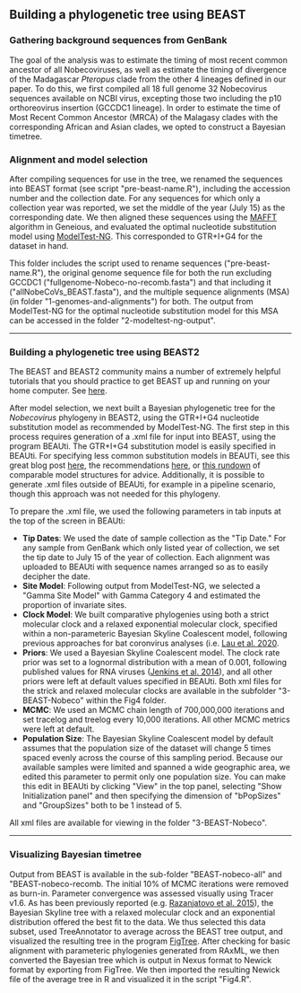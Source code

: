 ## Building a phylogenetic tree using BEAST

### Gathering background sequences from GenBank

The goal of the analysis was to estimate the timing of most recent common ancestor of all Nobecoviruses, as well as estimate the timing of divergence of the Madagascar *Pteropus* clade from the other 4 lineages defined in our paper. To do this, we first compiled all 18 full genome 32 Nobecovirus sequences available on NCBI virus, excepting those two including the p10 orthoreovirus insertion (GCCDC1 lineage). In order to estimate the time of Most Recent Common Ancestor (MRCA) of the Malagasy clades with the corresponding African and Asian clades, we opted to construct a Bayesian timetree.

### Alignment and model selection

After compiling sequences for use in the tree, we renamed the sequences into BEAST format (see script "pre-beast-name.R"), including the accession number and the collection date. For any sequences for which only a collection year was reported, we set the middle of the year (July 15) as the corresponding date. We then aligned these sequences using the [MAFFT](https://mafft.cbrc.jp/alignment/server/) algorithm in Geneious, and evaluated the optimal nucleotide substitution model using [ModelTest-NG](https://github.com/ddarriba/modeltest). This corresponded to GTR+I+G4 for the dataset in hand. 

This folder includes the script used to rename sequences ("pre-beast-name.R"), the original genome sequence file for both the run excluding GCCDC1 ("fullgenome-Nobeco-no-recomb.fasta") and that including it ("allNobeCoVs_BEAST.fasta"), and the multiple sequence alignments (MSA) (in folder "1-genomes-and-alignments") for both. The output from ModelTest-NG for the optimal nucleotide substitution model for this MSA can be accessed in the folder "2-modeltest-ng-output".

---

### Building a phylogenetic tree using BEAST2

The BEAST and BEAST2 community mains a number of extremely helpful tutorials that you should practice to get BEAST up and running on your home computer. See [here](https://taming-the-beast.org/tutorials/). 

After model selection, we next built a Bayesian phylogenetic tree for the *Nobecovirus* phylogeny in BEAST2, using the GTR+I+G4 nucleotide substitution model as recommended by ModelTest-NG. The first step in this process requires generation of a .xml file for input into BEAST, using the program BEAUti. The GTR+I+G4 substitution model is easily specified in BEAUti.  For specifying less common substitution models in BEAUTi, see this great blog post [here](https://justinbagley.rbind.io/2016/10/11/setting-dna-substitution-models-beast/), the recommendations [here](https://groups.google.com/g/ggplot2/c/H50aGubqt2U), or [this rundown](http://www.iqtree.org/doc/Substitution-Models) of comparable model structures for advice. Additionally, it is possible to generate .xml files outside of BEAUti, for example in a pipeline scenario, though this approach was not needed for this phylogeny.

To prepare the .xml file, we used the following parameters in tab inputs at the top of the screen in BEAUti:
 - **Tip Dates**: We used the date of sample collection as the "Tip Date." For any sample from GenBank which only listed year of collection, we set the tip date to July 15 of the year of collection. Each alignment was uploaded to BEAUti with sequence names arranged so as to easily decipher the date.
 - **Site Model**: Following output from ModelTest-NG, we selected a "Gamma Site Model" with Gamma Category 4 and estimated the proportion of invariate sites.
- **Clock Model**: We built comparative phylogenies using  both a strict molecular clock and a relaxed exponential molecular clock, specified within a non-parameteric Bayesian Skyline Coalescent model, following previous approaches for bat coronvirus analyses (i.e. [Lau et al. 2020](https://journals.asm.org/doi/full/10.1128/JVI.02219-09).
- **Priors**: We used a Bayesian Skyline Coalescent model. The clock rate prior was set to a lognormal distribution with a mean of 0.001, following published values for RNA viruses ([Jenkins et al. 2014](https://link.springer.com/article/10.1007/s00239-001-0064-3)), and all other priors were left at default values specified in BEAUti. Both xml files for the strick and relaxed molecular clocks are available in the subfolder "3-BEAST-Nobeco" within the Fig4 folder.
- **MCMC**: We used an MCMC chain length of 700,000,000 iterations and set tracelog and treelog every 10,000 iterations. All other MCMC metrics were left at default. 
- **Population Size**: The Bayesian Skyline Coalescent model by default assumes that the population size of the dataset will change 5 times spaced evenly across the course of this sampling period. Because our available samples were limited and spanned a wide geographic area, we edited this parameter to permit only one population size. You can make this edit in BEAUti by clicking "View" in the top panel, selecting "Show Initialization panel" and then specifying the dimension of "bPopSizes" and "GroupSizes" both to be 1 instead of 5.

All xml files are available for viewing in the folder "3-BEAST-Nobeco".

---

### Visualizing Bayesian timetree

Output from BEAST is available in the sub-folder "BEAST-nobeco-all" and "BEAST-nobeco-recomb. The initial 10% of MCMC iterations were removed as burn-in. Parameter convergence was assessed visually using Tracer v1.6. As has been previously reported (e.g. [Razanjatovo et al. 2015](https://virologyj.biomedcentral.com/articles/10.1186/s12985-015-0271-y)), the Bayesian Skyline tree with a relaxed molecular clock and an exponential distribution offered the best fit to the data. We thus selected this data subset, used TreeAnnotator to average across the BEAST tree output, and visualized the resulting tree in the program [FigTree](http://tree.bio.ed.ac.uk/software/figtree/). After checking for basic alignment with parameteric phylogenies generated from RAxML, we then converted the Bayesian tree which is output in Nexus format to Newick format by exporting from FigTree. We then imported the resulting Newick file of the average tree in R and visualized it in the script "Fig4.R".
